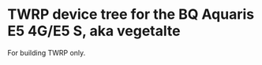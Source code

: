 TWRP device tree for the BQ Aquaris E5 4G/E5 S, aka vegetalte
========================================================

For building TWRP only.
